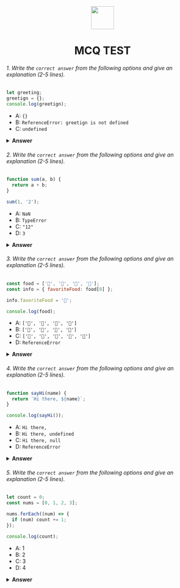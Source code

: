 <div align="center">
  <img height="60" src="https://edurev.gumlet.io/AllImages/original/ApplicationImages/CourseImages/944e5d47-8c55-4a89-91e5-22ab5f2798fc_CI.png">
  <h1>MCQ TEST</h1>
</div>

###### 1. Write the `correct answer` from the following options and give an explanation (2-5 lines).

```javascript
let greeting;
greetign = {};
console.log(greetign);
```

- A: `{}`
- B: `ReferenceError: greetign is not defined`
- C: `undefined`

<details><summary><b>Answer</b></summary>
<p>

#### Answer: C: `undefined`

<strong><i>Explanation : -</i></strong>

<pre>
The code will return "undefined" due to an error in the variable name. It should be "greeting" instead of "greetign." The variable "greetign" is allocated an empty object, but it is not recorded. As a result, the console reports "undefined" since no value has been given to "greeting."
</pre>

</p>
</details>

###### 2. Write the `correct answer` from the following options and give an explanation (2-5 lines).

```javascript
function sum(a, b) {
  return a + b;
}

sum(1, '2');
```

- A: `NaN`
- B: `TypeError`
- C: `"12"`
- D: `3`

<details><summary><b>Answer</b></summary>
<p>

#### Answer: C: `"12"`

<strong><i>Explanation : -</i></strong>

<pre>
The sum function in JavaScript requires two inputs, a and b. When we call sum(1, '2'), JavaScript uses type coercion to transform the text '2' to a number, resulting in the string concatenation of '1' and '2' to generate the string "12" rather than adding the numbers. To guarantee numeric addition, we must verify that both a and b are of the numeric type, either by explicitly converting them to numbers or by passing numeric inputs. In this scenario, JavaScript detects the intent to add numbers and executes the appropriate conversion, yielding a numeric total of 1 and 2.
</pre>

</p>
</details>

###### 3. Write the `correct answer` from the following options and give an explanation (2-5 lines).

```javascript
const food = ['🍕', '🍫', '🥑', '🍔'];
const info = { favoriteFood: food[0] };

info.favoriteFood = '🍝';

console.log(food);
```

- A: `['🍕', '🍫', '🥑', '🍔']`
- B: `['🍝', '🍫', '🥑', '🍔']`
- C: `['🍝', '🍕', '🍫', '🥑', '🍔']`
- D: `ReferenceError`

<details><summary><b>Answer</b></summary>
<p>

#### Answer: A: `['🍕', '🍫', '🥑', '🍔']`

<strong><i>Explanation : -</i></strong>

<pre>
The answer to the code snippet is that the console.log(food) statement will output the original array food, which is ['🍕', '🍫', '🥑', '🍔'].

This happens because when info.favoriteFood is assigned the value '🍝', it doesn't affect the original food array. The info object is created with a reference to the first element of the food array, but reassigning info.favoriteFood to a new value only changes the value of that property in the info object. It doesn't modify the original food array.

In summary, modifying info.favoriteFood does not alter the food array, and therefore, the console.log(food) statement still prints the original array.
</pre>

</p>
</details>

###### 4. Write the `correct answer` from the following options and give an explanation (2-5 lines).

```javascript
function sayHi(name) {
  return `Hi there, ${name}`;
}

console.log(sayHi());
```

- A: `Hi there,`
- B: `Hi there, undefined`
- C: `Hi there, null`
- D: `ReferenceError`

<details><summary><b>Answer</b></summary>
<p>

#### Answer: B: `Hi there, undefined`

<strong><i>Explanation : -</i></strong>

<pre>
In other words, if we call a function without passing in any arguments, the function's parameters will be assigned the value undefined. This is because undefined is the default value for function parameters.

In your example, the sayHi function has one parameter, name. When we call sayHi() without any arguments, the name parameter will be assigned the value undefined. Therefore, the return value of the sayHi function will be the string Hi there, undefined, which will log to the console as undefined.
</pre>

</p>
</details>

###### 5. Write the `correct answer` from the following options and give an explanation (2-5 lines).

```javascript
let count = 0;
const nums = [0, 1, 2, 3];

nums.forEach((num) => {
  if (num) count += 1;
});

console.log(count);
```

- A: 1
- B: 2
- C: 3
- D: 4

<details><summary><b>Answer</b></summary>
<p>

#### Answer: C: 3

<strong><i>Explanation : -</i></strong>

<pre>
This code will log the number 3 to the console. The reason for this is that the forEach() method iterates over the nums array and calls the callback function for each element in the array. The callback function in this case is an anonymous function that checks if the current element is non-zero. If the element is non-zero, the callback function increments the count variable.

Since the nums array contains four elements, the forEach() method will call the callback function four times. The first time the callback function is called, the num variable will be equal to the value of the first element in the array, which is 0. Since 0 is not non-zero, the callback function will not increment the count variable.

The second time the callback function is called, the num variable will be equal to the value of the second element in the array, which is 1. Since 1 is non-zero, the callback function will increment the count variable.

The third and fourth times the callback function are called, the num variable will be equal to the values of the third and fourth elements in the array, which are 2 and 3, respectively. Since both 2 and 3 are non-zero, the callback function will increment the count variable each time.

Therefore, after the forEach() method has finished iterating over the nums array, the count variable will be equal to 3. This is why the number 3 is logged to the console when we call the console.log() function.
</pre>

</p>
</details>
